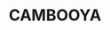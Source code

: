 ---
lastmod: '2025-04-06T06:05:21+00:00'
latitude: -27.7283
layout: suburb
longitude: 151.859857
postcode: '4358'
state: QLD
title: CAMBOOYA
url: /qld/cambooya/
---